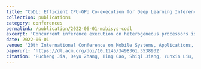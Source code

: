 ```yaml
---
title: "CoDL: Efficient CPU-GPU Co-execution for Deep Learning Inference on Mobile Devices"
collection: publications
category: conferences
permalink: /publication/2022-06-01-mobisys-codl
excerpt: 'Concurrent inference execution on heterogeneous processors is critical to improve the performance of increasingly heavy deep learning (DL) models. However, available inference frameworks can only use one processor at a time, or hardly achieve speedup by concurrent execution compared to using one processor. This is due to the challenges to 1) reduce data sharing overhead, and 2) properly partition each operator between processors. By solving the challenges, we propose CoDL, a concurrent DL inference framework for the CPU and GPU on mobile devices. It can fully utilize the heterogeneous processors to accelerate each operator of a model. It integrates two novel techniques: 1) hybrid-type-friendly data sharing, which allows each processor to use its efficient data type for inference. To reduce data sharing overhead, we also propose hybrid-dimension partitioning and operator chain methods; 2) non-linearity- and concurrency-aware latency prediction, which can direct proper operator partitioning by building an extremely light-weight but accurate latency predictor for different processors. Based on the two techniques, we build the end-to-end CoDL inference framework, and evaluate it on different DL models. The results show up to 4.93× speedup and 62.3% energy saving compared with the state-of-the-art concurrent execution system.'
date: 2022-06-01
venue: '20th International Conference on Mobile Systems, Applications, and Services (MobiSys)'
paperurl: 'https://dl.acm.org/doi/10.1145/3498361.3538932'
citation: 'Fucheng Jia, Deyu Zhang, Ting Cao, Shiqi Jiang, Yunxin Liu, Ju Ren, Yaoxue Zhang. (2022). "CoDL: Efficient CPU-GPU Co-execution for Deep Learning Inference on Mobile Devices." <i>20th International Conference on Mobile Systems, Applications, and Services (MobiSys)</i>.'
---
```

